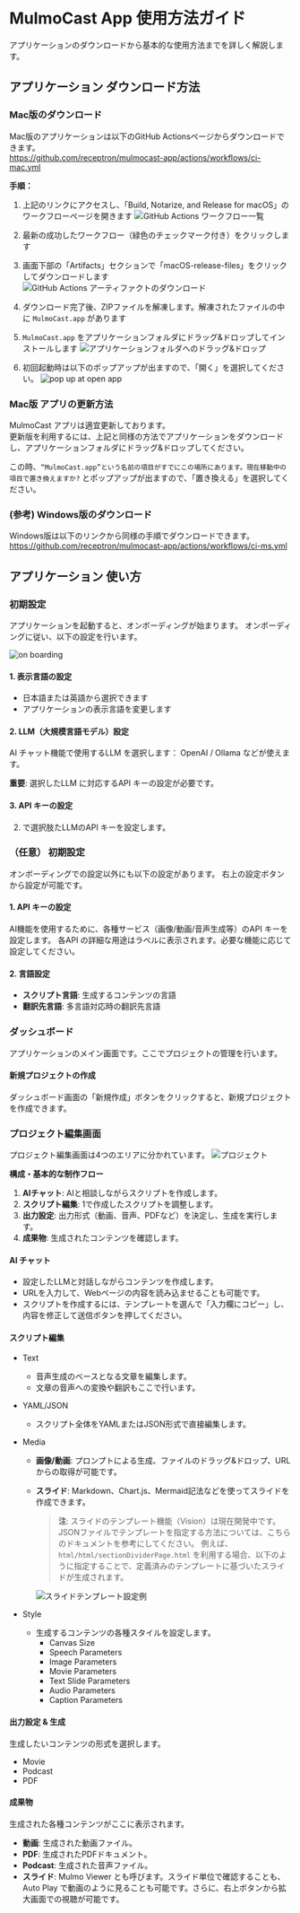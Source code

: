 # MulmoCast App 使用方法ガイド

アプリケーションのダウンロードから基本的な使用方法までを詳しく解説します。

## アプリケーション ダウンロード方法

### Mac版のダウンロード

Mac版のアプリケーションは以下のGitHub Actionsページからダウンロードできます。  
https://github.com/receptron/mulmocast-app/actions/workflows/ci-mac.yml

**手順：**
1. 上記のリンクにアクセスし、「Build, Notarize, and Release for macOS」のワークフローページを開きます
   ![GitHub Actions ワークフロー一覧](images/howtouse-github-actions-workflow-list.png)

2. 最新の成功したワークフロー（緑色のチェックマーク付き）をクリックします

3. 画面下部の「Artifacts」セクションで「macOS-release-files」をクリックしてダウンロードします
   ![GitHub Actions アーティファクトのダウンロード](images/howtouse-github-artifacts-download.png)

4. ダウンロード完了後、ZIPファイルを解凍します。解凍されたファイルの中に `MulmoCast.app` があります

5. `MulmoCast.app` をアプリケーションフォルダにドラッグ&ドロップしてインストールします
   ![アプリケーションフォルダへのドラッグ&ドロップ](images/howtouse-drag-drop-applications.png)

6. 初回起動時は以下のポップアップが出ますので、「開く」を選択してください。
    ![pop up at open app](<images/howtouse_popup_alert_first_time.png>)

### Mac版 アプリの更新方法
MulmoCast アプリは適宜更新しております。  
更新版を利用するには、上記と同様の方法でアプリケーションをダウンロードし、アプリケーションフォルダにドラッグ&ドロップしてください。

この時、`“MulmoCast.app”という名前の項目がすでにこの場所にあります。現在移動中の項目で置き換えますか?` とポップアップが出ますので、「置き換える」を選択してください。

### (参考) Windows版のダウンロード

Windows版は以下のリンクから同様の手順でダウンロードできます。  
https://github.com/receptron/mulmocast-app/actions/workflows/ci-ms.yml

## アプリケーション 使い方

### 初期設定

アプリケーションを起動すると、オンボーディングが始まります。
オンボーディングに従い、以下の設定を行います。

![on boarding](<images/howtouse_onboarging.png>)

#### 1. 表示言語の設定
- 日本語または英語から選択できます
- アプリケーションの表示言語を変更します

#### 2. LLM（大規模言語モデル）設定
AI チャット機能で使用するLLM を選択します：
OpenAI / Ollama などが使えます。

**重要**: 選択したLLM に対応するAPI キーの設定が必要です。

#### 3. API キーの設定
2. で選択肢たLLMのAPI キーを設定します。

### （任意） 初期設定
オンボーディングでの設定以外にも以下の設定があります。
右上の設定ボタンから設定が可能です。

#### 1. API キーの設定
AI機能を使用するために、各種サービス（画像/動画/音声生成等）のAPI キーを設定します。
各API の詳細な用途はラベルに表示されます。必要な機能に応じて設定してください。

#### 2. 言語設定
- **スクリプト言語**: 生成するコンテンツの言語
- **翻訳先言語**: 多言語対応時の翻訳先言語


### ダッシュボード

アプリケーションのメイン画面です。ここでプロジェクトの管理を行います。

#### 新規プロジェクトの作成
ダッシュボード画面の「新規作成」ボタンをクリックすると、新規プロジェクトを作成できます。

### プロジェクト編集画面
プロジェクト編集画面は4つのエリアに分かれています。
![プロジェクト](images/howtouse-dashboard-new-project.png)

**構成・基本的な制作フロー**
1.  **AIチャット**: AIと相談しながらスクリプトを作成します。
2.  **スクリプト編集**: 1で作成したスクリプトを調整します。
3.  **出力設定**: 出力形式（動画、音声、PDFなど）を決定し、生成を実行します。
4.  **成果物**: 生成されたコンテンツを確認します。

#### AI チャット
- 設定したLLMと対話しながらコンテンツを作成します。
- URLを入力して、Webページの内容を読み込ませることも可能です。
- スクリプトを作成するには、テンプレートを選んで「入力欄にコピー」し、内容を修正して送信ボタンを押してください。

#### スクリプト編集
- Text
  - 音声生成のベースとなる文章を編集します。
  - 文章の音声への変換や翻訳もここで行います。
- YAML/JSON
  - スクリプト全体をYAMLまたはJSON形式で直接編集します。
- Media  
  - **画像/動画**: プロンプトによる生成、ファイルのドラッグ&ドロップ、URLからの取得が可能です。
  - **スライド**: Markdown、Chart.js、Mermaid記法などを使ってスライドを作成できます。
    > **注**: スライドのテンプレート機能（Vision）は現在開発中です。JSONファイルでテンプレートを指定する方法については、こちらのドキュメントを参考にしてください。
    > 例えば、`html/html/sectionDividerPage.html` を利用する場合、以下のように指定することで、定義済みのテンプレートに基づいたスライドが生成されます。

    ![スライドテンプレート設定例](images/howtouse-slide-template-example.png)

- Style
  - 生成するコンテンツの各種スタイルを設定します。
    - Canvas Size
    - Speech Parameters
    - Image Parameters
    - Movie Parameters
    - Text Slide Parameters
    - Audio Parameters
    - Caption Parameters

#### 出力設定 & 生成
生成したいコンテンツの形式を選択します。
- Movie
- Podcast
- PDF

#### 成果物
生成された各種コンテンツがここに表示されます。
- **動画**: 生成された動画ファイル。
- **PDF**: 生成されたPDFドキュメント。
- **Podcast**: 生成された音声ファイル。
- **スライド**: Mulmo Viewer とも呼びます。スライド単位で確認することも、Auto Play で動画のように見ることも可能です。さらに、右上ボタンから拡大画面での視聴が可能です。
